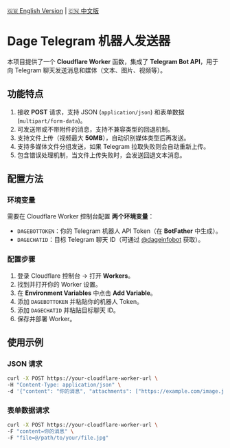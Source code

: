 [🇬🇧 English Version](README.md) | [🇨🇳 中文版](README_CN.md)

# Dage Telegram 机器人发送器

本项目提供了一个 **Cloudflare Worker** 函数，集成了 **Telegram Bot API**，用于向 Telegram 聊天发送消息和媒体（文本、图片、视频等）。

## 功能特点
1. 接收 **POST** 请求，支持 JSON (`application/json`) 和表单数据 (`multipart/form-data`)。
2. 可发送带或不带附件的消息，支持不兼容类型的回退机制。
3. 支持文件上传（视频最大 **50MB**），自动识别媒体类型后再发送。
4. 支持多媒体文件分组发送，如果 Telegram 拉取失败则会自动重新上传。
5. 包含错误处理机制，当文件上传失败时，会发送回退文本消息。

## 配置方法

### 环境变量
需要在 Cloudflare Worker 控制台配置 **两个环境变量**：

- `DAGEBOTTOKEN`：你的 Telegram 机器人 API Token（在 **BotFather** 中生成）。
- `DAGECHATID`：目标 Telegram 聊天 ID（可通过 [@dageinfobot](https://t.me/dageinfobot) 获取）。

### 配置步骤
1. 登录 Cloudflare 控制台 → 打开 **Workers**。
2. 找到并打开你的 Worker 设置。
3. 在 **Environment Variables** 中点击 **Add Variable**。
4. 添加 `DAGEBOTTOKEN` 并粘贴你的机器人 Token。
5. 添加 `DAGECHATID` 并粘贴目标聊天 ID。
6. 保存并部署 Worker。

## 使用示例

### JSON 请求
```bash
curl -X POST https://your-cloudflare-worker-url \
-H "Content-Type: application/json" \
-d '{"content": "你的消息", "attachments": ["https://example.com/image.jpg"]}'
```

### 表单数据请求
```bash
curl -X POST https://your-cloudflare-worker-url \
-F "content=你的消息" \
-F "file=@/path/to/your/file.jpg"
```
